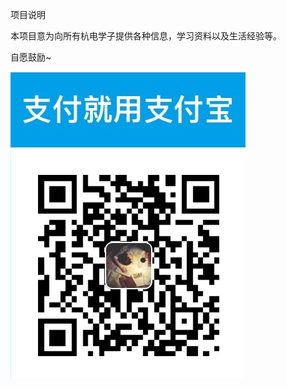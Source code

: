 项目说明

本项目意为向所有杭电学子提供各种信息，学习资料以及生活经验等。

自愿鼓励~

![enter image description here](https://raw.githubusercontent.com/FengGuanxi/GitHub-/master/%E6%94%AF%E4%BB%98%E5%AE%9D.jpg)
